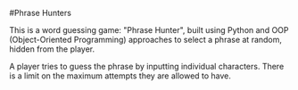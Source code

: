 #Phrase Hunters


This is a word guessing game: "Phrase Hunter", built using Python and OOP (Object-Oriented Programming) approaches to select a phrase at random, hidden from the player. 

A player tries to guess the phrase by inputting individual characters. There is a limit on the maximum attempts they are allowed to have.
